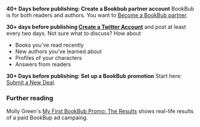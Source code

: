 <!-- Failed: 
[Create a Twitter Account](create-twitter-account.md)
[Create a Twitter Account](create-twitter-account)
[Create a Twitter Account](create-twitter-account/)
-->

**40+ Days before publishing: Create a Bookbub partner account**  BookBub is for both readers and authors. You want to [Become a BookBub partner](https://partners.bookbub.com/users/sign_up).

**30+ days before publishing [Create a Twitter Account](create-twitter-account)** and post at least every two days. Not sure what to discuss? How about

* Books you've read recently
* New authors you've learned about
* Profiles of your characters
* Answers from readers

**30+ Days before publishing: Set up a BookBub promotion** Start here: [Submit a New Deal](https://partners.bookbub.com/).

### Further reading

Molly Green's [My First BookBub Promo: The Results](http://www.molly-greene.com/results-of-my-first-bookbub-promo/) shows real-life results of a paid BookBup ad campaing.
